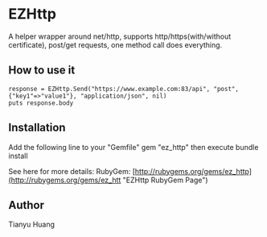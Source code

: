 # EZHttp

A helper wrapper around net/http, supports http/https(with/without certificate), post/get requests, one method call does everything.

## How to use it
	response = EZHttp.Send("https://www.example.com:83/api", "post", {"key1"=>"value1"}, "application/json", nil)
	puts response.body

## Installation

Add the following line to your "Gemfile"
gem "ez_http"
then execute bundle install

See here for more details:
RubyGem: [http://rubygems.org/gems/ez_http](http://rubygems.org/gems/ez_htt "EZHttp RubyGem Page")

## Author

Tianyu Huang
